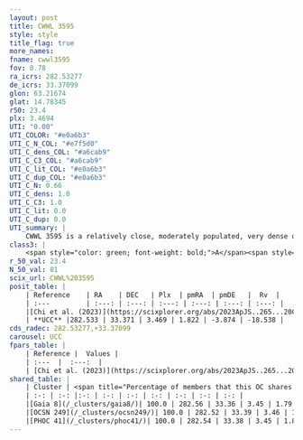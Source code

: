 ```yaml
---
layout: post
title: CWWL 3595
style: style
title_flag: true
more_names: 
fname: cwwl3595
fov: 0.78
ra_icrs: 282.53277
de_icrs: 33.37099
glon: 63.21674
glat: 14.78345
r50: 23.4
plx: 3.4694
UTI: "0.00"
UTI_COLOR: "#e0a6b3"
UTI_C_N_COL: "#e7f5d0"
UTI_C_dens_COL: "#a6cab9"
UTI_C_C3_COL: "#a6cab9"
UTI_C_lit_COL: "#e0a6b3"
UTI_C_dup_COL: "#e0a6b3"
UTI_C_N: 0.66
UTI_C_dens: 1.0
UTI_C_C3: 1.0
UTI_C_lit: 0.0
UTI_C_dup: 0.0
UTI_summary: |
    CWWL 3595 is a relatively close, moderately populated, very dense object of very high C3 quality. It was recently reported in the literature.<br><br><span style="color: #99180f; font-weight: bold;">Warning: </span>This is very likely a duplicate object, which shares a large percentage of members with at least one previously reported entry.
class3: |
    <span style="color: green; font-weight: bold;">A</span><span style="color: green; font-weight: bold;">A</span>
r_50_val: 23.4
N_50_val: 81
scix_url: CWWL%203595
posit_table: |
    | Reference    | RA    | DEC   | Plx  | pmRA  | pmDE   |  Rv  |
    | :---         | :---: | :---: | :---: | :---: | :---: | :---: |
    |[Chi et al. (2023)](https://scixplorer.org/abs/2023ApJS..265...20C) | 282.582 | 33.407 | 3.497 | 1.815 | -3.878 | -- |
    | **UCC** |282.533 | 33.371 | 3.469 | 1.822 | -3.874 | -18.538 | 
cds_radec: 282.53277,+33.37099
carousel: UCC
fpars_table: |
    | Reference |  Values |
    | :---  |  :---:  |
    | [Chi et al. (2023)](https://scixplorer.org/abs/2023ApJS..265...20C) | `Age=0.275, Z=0.026` |
shared_table: |
    | Cluster | <span title="Percentage of members that this OC shares with the ones listed">%</span>   | RA   | DEC   | Plx   | pmRA  | pmDE  | Rv | UTI |
    | :-: | :-: |:-: | :-: | :-: | :-: | :-: | :-: | :-: |
    |[Gaia 8](/_clusters/gaia8/)| 100.0 | 282.56 | 33.36 | 3.45 | 1.79 | -3.89 | -18.69 |0.06 |
    |[OCSN 249](/_clusters/ocsn249/)| 100.0 | 282.52 | 33.39 | 3.46 | 1.82 | -3.87 | -18.83 |0.0 |
    |[PHOC 41](/_clusters/phoc41/)| 100.0 | 282.54 | 33.38 | 3.45 | 1.8 | -3.86 | -18.69 |0.65 |
---
```

